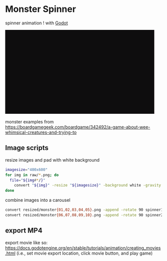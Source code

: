 # Monster Spinner

spinner animation ! with [Godot](https://godotengine.org/)

![film of spinner](example.gif)

monster examples from <https://boardgamegeek.com/boardgame/342492/a-game-about-wee-whimsical-creatures-and-trying-to>

## Image scripts

resize images and pad with white background

```bash
imagesize="400x600"
for img in raw/*.png; do
  file="${img#*/}"
	convert "${img}" -resize "${imagesize}" -background white -gravity center -extent "${imagesize}" "resized/${file}"
done
```

combine images into a carousel

```bash
convert resized/monster{01,02,03,04,05}.png -append -rotate 90 spinner1.png
convert resized/monster{06,07,08,09,10}.png -append -rotate 90 spinner2.png
```

## export MP4

export movie like so: <https://docs.godotengine.org/en/stable/tutorials/animation/creating_movies.html> (i.e., set movie export location, click movie button, and play game)
